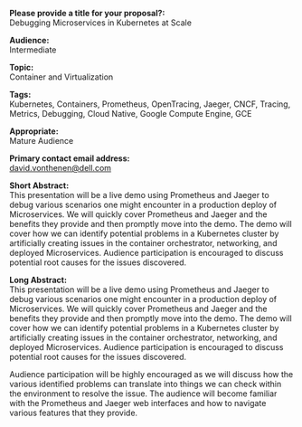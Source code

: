 **Please provide a title for your proposal?:**  
Debugging Microservices in Kubernetes at Scale

**Audience:**  
Intermediate

**Topic:**  
Container and Virtualization

**Tags:**  
Kubernetes, Containers, Prometheus, OpenTracing, Jaeger, CNCF, Tracing, Metrics, Debugging, Cloud Native, Google Compute Engine, GCE

**Appropriate:**  
Mature Audience

**Primary contact email address:**  
david.vonthenen@dell.com

**Short Abstract:**  
This presentation will be a live demo using Prometheus and Jaeger to debug various scenarios one might encounter in a production deploy of Microservices. We will quickly cover Prometheus and Jaeger and the benefits they provide and then promptly move into the demo. The demo will cover how we can identify potential problems in a Kubernetes cluster by artificially creating issues in the container orchestrator, networking, and deployed Microservices. Audience participation is encouraged to discuss potential root causes for the issues discovered.

**Long Abstract:**  
This presentation will be a live demo using Prometheus and Jaeger to debug various scenarios one might encounter in a production deploy of Microservices. We will quickly cover Prometheus and Jaeger and the benefits they provide and then promptly move into the demo. The demo will cover how we can identify potential problems in a Kubernetes cluster by artificially creating issues in the container orchestrator, networking, and deployed Microservices. Audience participation is encouraged to discuss potential root causes for the issues discovered.

Audience participation will be highly encouraged as we will discuss how the various identified problems can translate into things we can check within the environment to resolve the issue. The audience will become familiar with the Prometheus and Jaeger web interfaces and how to navigate various features that they provide.
